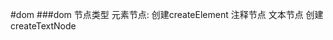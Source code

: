 #dom
###dom 节点类型
        元素节点:
            创建createElement
        注释节点
        文本节点
            创建createTextNode
    